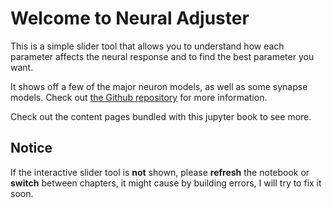 # Welcome to Neural Adjuster

This is a simple slider tool that allows you to understand how each parameter affects the neural response and to find the best parameter you want.

It shows off a few of the major neuron models, as well as some synapse models. Check out [the Github repository](https://github.com/boyuan99/neural-adjuster) for more information.

Check out the content pages bundled with this jupyter book to see more.

## Notice

If the interactive slider tool is **not** shown, please **refresh** the notebook or **switch** between chapters, it might cause by building errors, I will try to fix it soon.

```{tableofcontents}
```
